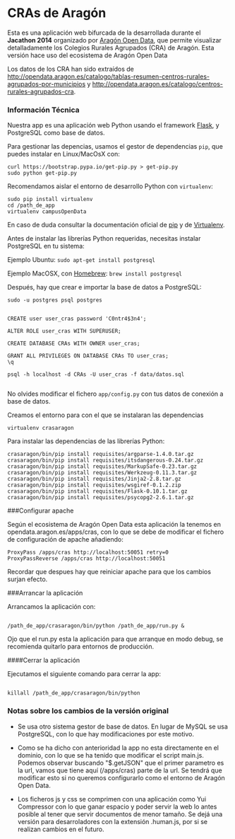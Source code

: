 CRAs de Aragón
==============

Esta es una aplicación web bifurcada de la desarrollada durante el **Jacathon 2014** organizado por [Aragón Open Data](http://opendata.aragon.es), que permite visualizar detalladamente los Colegios Rurales Agrupados (CRA) de Aragón. Esta versión hace uso del ecosistema de Aragón Open Data

Los datos de los CRA han sido extraídos de <http://opendata.aragon.es/catalogo/tablas-resumen-centros-rurales-agrupados-por-municipios> y <http://opendata.aragon.es/catalogo/centros-rurales-agrupados-cra>.


### Información Técnica
Nuestra app es una aplicación web Python usando el framework [Flask](http://flask.pocoo.org/), y PostgreSQL como base de datos.

Para gestionar las depencias, usamos el gestor de dependencias `pip`, que puedes instalar en Linux/MacOsX con:

```
curl https://bootstrap.pypa.io/get-pip.py > get-pip.py
sudo python get-pip.py
```

Recomendamos aislar el entorno de desarrollo Python con `virtualenv`:

```
sudo pip install virtualenv
cd /path_de_app
virtualenv campusOpenData
```

En caso de duda consultar la documentación oficial de [pip](https://pip.readthedocs.org/en/latest/) y de [Virtualenv](https://virtualenv.readthedocs.org/en/latest/).


Antes de instalar las librerías Python requeridas, necesitas instalar PostgreSQL en tu sistema:

Ejemplo Ubuntu: `sudo apt-get install postgresql`

Ejemplo MacOSX, con [Homebrew](http://brew.sh/): `brew install postgresql`

Después, hay que crear e importar la base de datos a PostgreSQL:

```
sudo -u postgres psql postgres


CREATE user user_cras password 'C0ntr4$3n4';

ALTER ROLE user_cras WITH SUPERUSER;

CREATE DATABASE CRAs WITH OWNER user_cras;

GRANT ALL PRIVILEGES ON DATABASE CRAs TO user_cras;
\q

psql -h localhost -d CRAs -U user_cras -f data/datos.sql


```
No olvides modificar el fichero `app/config.py` con tus datos de conexión a base de datos.

Creamos el entorno para con el que se instalaran las dependencias

`virtualenv crasaragon`

Para instalar las dependencias de las librerías Python:

```
crasaragon/bin/pip install requisites/argparse-1.4.0.tar.gz
crasaragon/bin/pip install requisites/itsdangerous-0.24.tar.gz
crasaragon/bin/pip install requisites/MarkupSafe-0.23.tar.gz
crasaragon/bin/pip install requisites/Werkzeug-0.11.3.tar.gz
crasaragon/bin/pip install requisites/Jinja2-2.8.tar.gz
crasaragon/bin/pip install requisites/wsgiref-0.1.2.zip
crasaragon/bin/pip install requisites/Flask-0.10.1.tar.gz
crasaragon/bin/pip install requisites/psycopg2-2.6.1.tar.gz
```

###Configurar apache

Según el ecosistema de Aragón Open Data esta aplicación la tenemos en opendata.aragon.es/apps/cras, con lo que se debe de modificar el fichero de configuración de apache añadiendo:

```
ProxyPass /apps/cras http://localhost:50051 retry=0
ProxyPassReverse /apps/cras http://localhost:50051
```

Recordar que despues hay que reiniciar apache para que los cambios surjan efecto.

###Arrancar la aplicación

Arrancamos la aplicación con:

```

/path_de_app/crasaragon/bin/python /path_de_app/run.py &

```

Ojo que el run.py esta la aplicación para que arranque en modo debug, se recomienda quitarlo para entornos de producción.

####Cerrar la aplicación

Ejecutamos el siguiente comando para cerrar la app:

```

killall /path_de_app/crasaragon/bin/python

```

### Notas sobre los cambios de la versión original

* Se usa otro sistema gestor de base de datos. En lugar de MySQL se usa PostgreSQL, con lo que hay modificaciones por este motivo.

* Como se ha dicho con anterioridad la app no esta directamente en el dominio, con lo que se ha tenido que modificar el script main.js. Podemos observar buscando "$.getJSON" que el primer parametro es la url, vamos que tiene aquí (/apps/cras) parte de la url. Se tendrá que modificar esto si no queremos configurarlo como el entorno de Aragón Open Data.

* Los ficheros js y css se comprimen con una aplicación como Yui Compressor con lo que ganar espacio y poder servir la web lo antes posible al tener que servir documentos de menor tamaño. Se dejá una versión para desarroladores con la extensión .human.js, por si se realizan cambios en el futuro.
